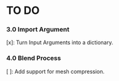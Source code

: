 # TO DO

### 3.0 Import Argument

[x]: Turn Input Arguments into a dictionary.

### 4.0 Blend Process

[ ]: Add support for mesh compression.

